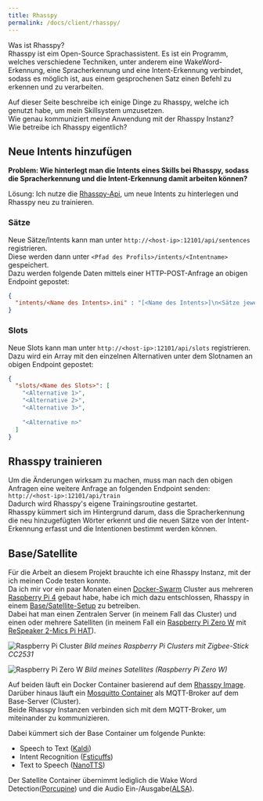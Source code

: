 ```yaml
---
title: Rhasspy
permalink: /docs/client/rhasspy/
---
```


Was ist Rhasspy?  
Rhasspy ist eim Open-Source Sprachassistent.
Es ist ein Programm, welches verschiedene Techniken, unter anderem eine WakeWord-Erkennung, eine Spracherkennung und eine Intent-Erkennung verbindet, sodass es möglich ist, aus einem gesprochenen Satz einen Befehl zu erkennen und zu verarbeiten.  
  
Auf dieser Seite beschreibe ich einige Dinge zu Rhasspy, welche ich genutzt habe, um mein Skillsystem umzusetzen.  
Wie genau kommuniziert meine Anwendung mit der Rhasspy Instanz?  
Wie betreibe ich Rhasspy eigentlich?  

## Neue Intents hinzufügen
**Problem: Wie hinterlegt man die Intents eines Skills bei Rhasspy, sodass die Spracherkennung und die Intent-Erkennung damit arbeiten können?**

Lösung: Ich nutze die [Rhasspy-Api](https://rhasspy.readthedocs.io/en/latest/reference/#http-api), um neue Intents zu hinterlegen und Rhasspy neu zu trainieren.
### Sätze
Neue Sätze/Intents kann man unter ``http://<host-ip>:12101/api/sentences`` registrieren.  
Diese werden dann unter ``<Pfad des Profils>/intents/<Intentname>`` gespeichert.  
Dazu werden folgende Daten mittels einer HTTP-POST-Anfrage an obigen Endpoint gepostet:
````json
{
  "intents/<Name des Intents>.ini" : "[<Name des Intents>]\n<Sätze jeweils mit '\n' separiert>"
}
````

### Slots
Neue Slots kann man unter ``http://<host-ip>:12101/api/slots`` registrieren.  
Dazu wird ein Array mit den einzelnen Alternativen unter dem Slotnamen an obigen Endpoint gepostet:
````json
{
  "slots/<Name des Slots>": [
    "<Alternative 1>", 
    "<Alternative 2>",
    "<Alternative 3>",
    
    "<Alternative n>"
  ]
}
````

## Rhasspy trainieren
Um die Änderungen wirksam zu machen, muss man nach den obigen Anfragen eine weitere Anfrage an folgenden Endpoint senden: ``http://<host-ip>:12101/api/train``  
Dadurch wird Rhasspy's eigene Trainingsroutine gestartet.  
Rhasspy kümmert sich im Hintergrund darum, dass die Spracherkennung die neu hinzugefügten Wörter erkennt und die neuen Sätze von der Intent-Erkennung erfasst und die Intentionen bestimmt werden können.  



## Base/Satellite
Für die Arbeit an diesem Projekt brauchte ich eine Rhasspy Instanz, mit der ich meinen Code testen konnte.  
Da ich mir vor ein paar Monaten einen [Docker-Swarm](https://docs.docker.com/engine/swarm/) Cluster aus mehreren [Raspberry Pi 4](https://www.raspberrypi.com/products/raspberry-pi-4-model-b/) gebaut habe, habe ich mich dazu entschlossen, Rhasspy in einem [Base/Satellite-Setup](https://rhasspy.readthedocs.io/en/latest/tutorials/#server-with-satellites) zu betreiben.  
Dabei hat man einen Zentralen Server (in meinem Fall das Cluster) und einen oder mehrere Satelliten (in meinem Fall ein [Raspberry Pi Zero W](https://www.raspberrypi.com/products/raspberry-pi-zero-w/) mit [ReSpeaker 2-Mics Pi HAT](https://wiki.seeedstudio.com/ReSpeaker_2_Mics_Pi_HAT/)).  

![Raspberry Pi Cluster](./../../assets/img/Hardware/Cluster/clusterandswitch.jpg)
*Bild meines Raspberry Pi Clusters mit Zigbee-Stick CC2531*

![Raspberry Pi Zero W](./../../assets/img/Hardware/Satellite/satellite.jpg)
*Bild meines Satellites (Raspberry Pi Zero W)*

Auf beiden läuft ein Docker Container basierend auf dem [Rhasspy Image](https://rhasspy.readthedocs.io/en/latest/installation/#docker).  
Darüber hinaus läuft ein [Mosquitto Container](https://hub.docker.com/_/eclipse-mosquitto) als MQTT-Broker auf dem Base-Server (Cluster).  
Beide Rhasspy Instanzen verbinden sich mit dem MQTT-Broker, um miteinander zu kommunizieren. 

Dabei kümmert sich der Base Container um folgende Punkte:  
- Speech to Text ([Kaldi](https://kaldi-asr.org/))
- Intent Recognition ([Fsticuffs](https://rhasspy.readthedocs.io/en/latest/intent-recognition/#fsticuffs))
- Text to Speech ([NanoTTS](https://github.com/gmn/nanotts))

Der Satellite Container übernimmt lediglich die Wake Word Detection([Porcupine](https://picovoice.ai/platform/porcupine/)) und die Audio Ein-/Ausgabe([ALSA](http://manpages.ubuntu.com/manpages/bionic/man1/aplay.1.html)).
